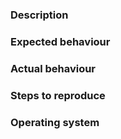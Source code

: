 [comment]: <> (Please use headings for bugs only, else you can delete) 
### Description
### Expected behaviour
### Actual behaviour
### Steps to reproduce
### Operating system
